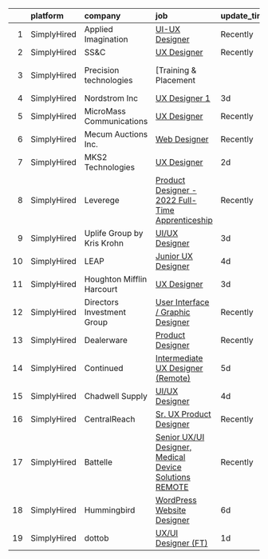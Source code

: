 

|    | platform    | company                    | job                                                                                                                                                            | update_time   | location                 |
|---:|:------------|:---------------------------|:---------------------------------------------------------------------------------------------------------------------------------------------------------------|:--------------|:-------------------------|
|  1 | SimplyHired | Applied Imagination        | [UI-UX Designer](https://www.simplyhired.com/job/7y3wtoTnZ1FIV0Alek9JQ8boyPLAIny-gyqvhOKUz4T1Lr8m3pmkIw?q=ux+designer)                                         | Recently      | Remote                   |
|  2 | SimplyHired | SS&C                       | [UX Designer](https://www.simplyhired.com/job/xJ5PFo-skzyy2D3Tyt9QmnehMdOmMIPMOXr46ajv68ZOO6rU9DGM9Q?q=ux+designer)                                            | Recently      | Remote                   |
|  3 | SimplyHired | Precision technologies     | [Training & Placement || UX Designer](https://www.simplyhired.com/job/1MuyoC4SZTp_6KpG_7wAUstfqdf5fuX8_5hajrF3Lm-2kP5nR0pHcQ?q=ux+designer)                    | 5d            | Remote                   |
|  4 | SimplyHired | Nordstrom Inc              | [UX Designer 1](https://www.simplyhired.com/job/lOHSlUza8RZoLybSdpH4ihydk1rHMp-9u5ZqNNDlbClqgsqGzBmKrw?q=ux+designer)                                          | 3d            | Seattle, WA +4 locations |
|  5 | SimplyHired | MicroMass Communications   | [UX Designer](https://www.simplyhired.com/job/R8UTe9Ikdw4AsSdB7kcVALVv7S_u-rvXis5FMZPbMlVQrHrtC8T83g?q=ux+designer)                                            | Recently      | Remote                   |
|  6 | SimplyHired | Mecum Auctions Inc.        | [Web Designer](https://www.simplyhired.com/job/eMbK_CA5sUfjqggymHsy8saPs4drdBVfiSZke8TaEYJO97qQr0B4jg?q=ux+designer)                                           | Recently      | Walworth, WI             |
|  7 | SimplyHired | MKS2 Technologies          | [UX Designer](https://www.simplyhired.com/job/aLheTK_p8Gz0yUqa7hqZpCIUoCvfWpK0SysxoQh0OxCyoQnsUbl4ZA?q=ux+designer)                                            | 2d            | Remote                   |
|  8 | SimplyHired | Leverege                   | [Product Designer - 2022 Full-Time Apprenticeship](https://www.simplyhired.com/job/f2PnrkNkoKjnF_c7MsOM41LbDj7RDHIKkfuGC1pKOOPB0dNQ0HmV5w?q=ux+designer)       | Recently      | Remote                   |
|  9 | SimplyHired | Uplife Group by Kris Krohn | [UI/UX Designer](https://www.simplyhired.com/job/XuETGIaOLhcSPOmuY-MLGKs-uN4I7P2cGUiCjQx6xgsggUH9DCLHYQ?q=ux+designer)                                         | 3d            | Orem, UT                 |
| 10 | SimplyHired | LEAP                       | [Junior UX Designer](https://www.simplyhired.com/job/xnCn1lwoaRfbMj3BADrClpD5a3SWinz8w6g3ca75ZuoJp8qah7G9dA?q=ux+designer)                                     | 4d            | Remote                   |
| 11 | SimplyHired | Houghton Mifflin Harcourt  | [UX Designer](https://www.simplyhired.com/job/fXCTlbLlLt3ymNw67x85NxfKzV0IuxlsC0qlXl1a8dq8_CfipnjJzQ?q=ux+designer)                                            | 3d            | United States            |
| 12 | SimplyHired | Directors Investment Group | [User Interface / Graphic Designer](https://www.simplyhired.com/job/lwFB-IFPPDdhloaijqBwddfJUHKHlrmCl5Rm4qk6xWpCkNF95M1C7w?q=ux+designer)                      | Recently      | Abilene, TX              |
| 13 | SimplyHired | Dealerware                 | [Product Designer](https://www.simplyhired.com/job/n9SKXslVt3tqupsTL8InVnEXji7utRjkvZcSaISj1J_Rf8Bj7-iTEw?q=ux+designer)                                       | Recently      | Austin, TX               |
| 14 | SimplyHired | Continued                  | [Intermediate UX Designer (Remote)](https://www.simplyhired.com/job/PC9ytoCB6dDJLZmz8VbendcJl1SkcqDDanNxSqp9mYdDBQJrcFsDqA?q=ux+designer)                      | 5d            | Remote                   |
| 15 | SimplyHired | Chadwell Supply            | [UI/UX Designer](https://www.simplyhired.com/job/QUw2PCG9U3qJQn_75nR_pab0p83RBQHfJEboW258WKIsX1tLrJowrQ?q=ux+designer)                                         | 4d            | Tampa, FL                |
| 16 | SimplyHired | CentralReach               | [Sr. UX Product Designer](https://www.simplyhired.com/job/IBu2DZnmqFJfAQKnlpTAxZblKald2VQWdWKgL4gaM-DP7gH0U_pkqQ?q=ux+designer)                                | Recently      | Holmdel, NJ              |
| 17 | SimplyHired | Battelle                   | [Senior UX/UI Designer, Medical Device Solutions REMOTE](https://www.simplyhired.com/job/w3S7wmaIxQBZ9p8Br2rT83Sq5R06iMdjCkYtQlq5nFF9lB_NFXNTww?q=ux+designer) | Recently      | Columbus, OH             |
| 18 | SimplyHired | Hummingbird                | [WordPress Website Designer](https://www.simplyhired.com/job/Cs8G4gc8wQqIO3b7wNEZe77MprZzhV3NnC-xW5FIe3VvxBtBRpQv8w?q=ux+designer)                             | 6d            | Dallas, TX               |
| 19 | SimplyHired | dottob                     | [UX/UI Designer (FT)](https://www.simplyhired.com/job/BlMds4WFjN8PFeMxKI4NWPa8Xuzko_hwpBycFi0otMu1n5doDhu5Gg?q=ux+designer)                                    | 1d            | Remote                   |